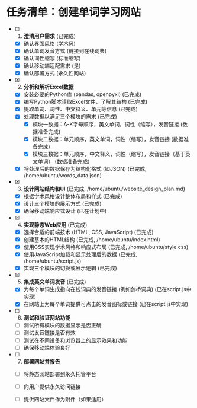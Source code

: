 # 任务清单：创建单词学习网站

- [ ] 1. **澄清用户需求** (已完成)
    - [x] 确认界面风格 (学术风)
    - [x] 确认单词发音方式 (链接到在线词典)
    - [x] 确认词性缩写 (标准缩写)
    - [x] 确认移动端适配需求 (是)
    - [x] 确认部署方式 (永久性网站)
- [x] 2. **分析和解析Excel数据**
    - [x] 安装必要的Python库 (pandas, openpyxl) (已完成)
    - [x] 编写Python脚本读取Excel文件，了解其结构 (已完成)
    - [x] 提取单词、词性、中文释义、单元等信息 (已完成)
    - [x] 处理数据以满足三个模块的需求 (已完成)
        - [x] 模块一数据：A-K字母顺序，英文单词，词性（缩写），发音链接 (数据准备完成)
        - [x] 模块二数据：单元顺序，英文单词，词性（缩写），发音链接 (数据准备完成)
        - [x] 模块三数据：单元顺序，中文释义，词性（缩写），发音链接（基于英文单词） (数据准备完成)
    - [x] 将处理后的数据保存为结构化格式 (如JSON) (已完成, /home/ubuntu/words_data.json)
- [x] 3. **设计网站结构和UI** (已完成, /home/ubuntu/website_design_plan.md)
    - [x] 根据学术风格设计整体布局和样式 (已完成)
    - [x] 设计三个模块的展示方式 (已完成)
    - [x] 确保移动端响应式设计 (已在计划中)
- [x] 4. **实现静态Web应用** (已完成)
    - [x] 选择合适的前端技术 (HTML, CSS, JavaScript) (已完成)
    - [x] 创建基本的HTML结构 (已完成, /home/ubuntu/index.html)
    - [x] 使用CSS实现学术风格和响应式布局 (已完成, /home/ubuntu/style.css)
    - [x] 使用JavaScript加载和显示处理后的数据 (已完成, /home/ubuntu/script.js)
    - [x] 实现三个模块的切换或展示逻辑 (已完成)
- [x] 5. **集成英文单词发音** (已完成)
    - [x] 为每个单词生成指向在线词典的发音链接 (例如剑桥词典) (已在script.js中实现)
    - [x] 在网站上为每个单词提供可点击的发音图标或链接 (已在script.js中实现)
- [ ] 6. **测试和验证网站功能**
    - [ ] 测试所有模块的数据显示是否正确
    - [ ] 测试发音链接是否有效
    - [ ] 测试在不同设备和浏览器上的显示效果和功能
    - [ ] 确保移动端体验良好
- [ ] 7. **部署网站并报告**
    - [ ] 将静态网站部署到永久托管平台
    - [ ] 向用户提供永久访问链接
    - [ ] 提供网站文件作为附件（如果适用）

